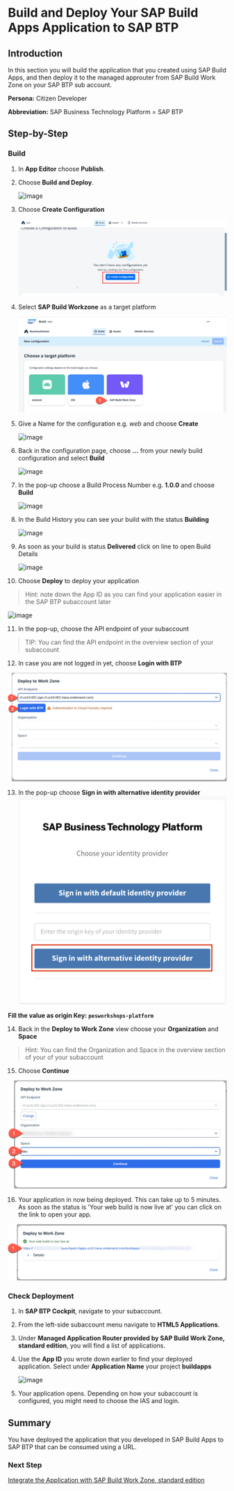 # Build and Deploy Your SAP Build Apps Application to SAP BTP

## Introduction

In this section you will build the application that you created using SAP Build Apps, and then deploy it to the managed approuter from SAP Build Work Zone on your SAP BTP sub account.

**Persona:** Citizen Developer

**Abbreviation:** SAP Business Technology Platform = SAP BTP


## Step-by-Step

### Build

1. In **App Editor** choose **Publish**.

2. Choose **Build and Deploy**.

   ![image](https://github.com/user-attachments/assets/09b30a5f-0679-4dd9-a524-46de5d0a036e)


3. Choose **Create Configuration**

   ![New Configuration](./images/createConfiguration.png)

4. Select **SAP Build Workzone** as a target platform

   ![target platform](./images/deploy-2.png)

5. Give a Name for the configuration e.g. *web* and choose **Create**

   ![image](https://github.com/user-attachments/assets/c751ab7b-2a5c-402b-a1da-0f197d3537b2)


6. Back in the configuration page, choose **...** from your newly build configuration and select **Build**

   ![image](https://github.com/user-attachments/assets/57a85e47-6d20-4f5a-849f-ef5d5b4228a7)


7. In the pop-up choose a Build Process Number e.g. **1.0.0** and choose **Build**

   ![image](https://github.com/user-attachments/assets/d148ea8b-4e41-4e6b-9f73-6edee32bd557)


8. In the Build History you can see your build with the status **Building**

   ![image](https://github.com/user-attachments/assets/413de4f7-98d7-45f3-a65f-a7c5e28e071f)


9. As soon as your build is status **Delivered** click on line to open Build Details

   ![image](https://github.com/user-attachments/assets/2b37b723-4571-4eb7-bdb3-09d615b147b7)


10. Choose **Deploy** to deploy your application
  > Hint: note down the App ID as you can find your application easier in the SAP BTP subaccount later

   ![image](https://github.com/user-attachments/assets/e90f8555-a9c5-4b15-a45c-59102a763164)


11. In the pop-up, choose the API endpoint of your subaccount

> TIP: You can find the API endpoint in the overview section of your subaccount

12. In case you are not logged in yet, choose **Login with BTP**

   ![API Endpoint](./images/deploy-9.png)

13. In the pop-up choose **Sign in with alternative identity provider**
   ![Alternative IDP](./images/alternative-idp.png)

**Fill the value as origin Key: `pesworkshops-platform`**

14. Back in the **Deploy to Work Zone** view choose your **Organization** and **Space**

> Hint: You can find the Organization and Space in the overview section of your  of your subaccount

15. Choose **Continue**

   ![Org & Space](./images/deploy-11.png)

16. Your application in now being deployed. This can take up to 5 minutes. As soon as the status is 'Your web build is now live at' you can click on the link to open your app.

   ![Org & Space](./images/deploy-12.png)



### Check Deployment

1. In **SAP BTP Cockpit**, navigate to your subaccount.

2. From the left-side subaccount menu navigate to **HTML5 Applications**.

3. Under **Managed Application Router provided by SAP Build Work Zone, standard edition**, you will find a list of applications.

4. Use the **App ID** you wrote down earlier to find your deployed application. Select under **Application Name** your project **buildapps<APP ID>**

   ![image](https://github.com/user-attachments/assets/7e02a3ce-d317-45e5-b8f8-ac03c592999e)


5. Your application opens. Depending on how your subaccount is configured, you might need to choose the IAS and login.

## Summary

You have deployed the application that you developed in SAP Build Apps to SAP BTP that can be consumed using a URL.

### Next Step
[Integrate the Application with SAP Build Work Zone, standard edition](./../workzone/README.md)